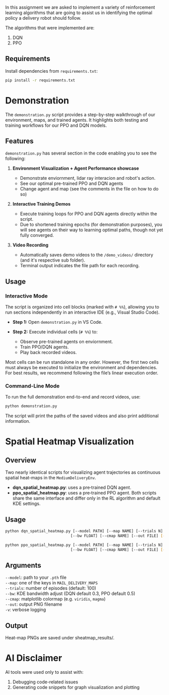In this assignment we are asked to implement a variety of reinforcement learning algorithms that are going to assist us in identifying the optimal policy a delivery robot should follow.

The algorithms that were implemented are:
1. DQN
2. PPO

## Requirements

Install dependencies from `requirements.txt`:

```bash
pip install -r requirements.txt
```


# Demonstration

The `demonstration.py` script provides a step-by-step walkthrough of our environment, maps, and trained agents. It highlights both testing and training workflows for our PPO and DQN models.

## Features
`demonstration.py` has several section in the code enabling you to see the following:

1. **Environment Visualization + Agent Performance showcase**

    * Demonstrate enviornment, lidar ray interacion and robot's action.
   * See our optimal pre-trained PPO and DQN agents
   * Change agent and map (see the comments in the file on how to do so)

3. **Interactive Training Demos**

   * Execute training loops for PPO and DQN agents directly within the script.
   * Due to shortened training epochs (for demonstration purposes), you will see agents on their way to learning optimal paths, though not yet fully converged.

4. **Video Recording**

   * Automatically saves demo videos to the `/demo_videos/` directory (and it's respective sub folder).
   * Terminal output indicates the file path for each recording.

## Usage

### Interactive Mode

The script is organized into cell blocks (marked with `# %%`), allowing you to run sections independently in an interactive IDE (e.g., Visual Studio Code).

* **Step 1:** Open `demonstration.py` in VS Code.
* **Step 2:** Execute individual cells (`# %%`) to:

  * Observe pre-trained agents on enviornment.
  * Train PPO/DQN agents.
  * Play back recorded videos.

Most cells can be run standalone in any order. However, the first two cells must always be executed to initialize the environment and dependencies. For best results, we recommend following the file’s linear execution order.

### Command-Line Mode

To run the full demonstration end-to-end and record videos, use:

```bash
python demonstration.py
```

The script will print the paths of the saved videos and also print additional information.


# Spatial Heatmap Visualization

## Overview
Two nearly identical scripts for visualizing agent trajectories as continuous spatial heat-maps in the `MediumDeliveryEnv`.  
- **dqn_spatial_heatmap.py**: uses a pre‐trained DQN agent.  
- **ppo_spatial_heatmap.py**: uses a pre‐trained PPO agent.
Both scripts share the same interface and differ only in the RL algorithm and default KDE settings.

## Usage
```bash
python dqn_spatial_heatmap.py [--model PATH] [--map NAME] [--trials N]
                             [--bw FLOAT] [--cmap NAME] [--out FILE] [-v]

python ppo_spatial_heatmap.py [--model PATH] [--map NAME] [--trials N]
                             [--bw FLOAT] [--cmap NAME] [--out FILE] [-v]
```

## Arguments
`--model`: path to your `.pth` file<br>
`--map`: one of the keys in `MAIL_DELIVERY_MAPS`<br>
`--trials`: number of episodes (default: 100)<br>
`--bw`: KDE bandwidth adjust (DQN default 0.3, PPO default 0.5)<br>
`--cmap`: matplotlib colormap (e.g. `viridis`, `magma`)<br>
`--out`: output PNG filename<br>
`-v`: verbose logging

## Output
Heat-map PNGs are saved under sheatmap_results/<out>.


# AI Disclaimer

AI tools were used only to assist with:
1. Debugging code-related issues
2. Generating code snippets for graph visualization and plotting
